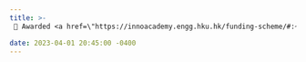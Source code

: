 ```yaml
---
title: >-
 🎉 Awarded <a href=\"https://innoacademy.engg.hku.hk/funding-scheme/#:~:text=The%20Funding%20Scheme%20for%20student,engineering%20problems%20in%20the%20world.\">the Funding Scheme for Student Projects/Activities </a> by the Tam Wing Fan Innovation Fund and Philomathia Foundation Innovation Fund for 2022-2023, receiving a total of HKD 40,000 from <a href=\"https://innowings.engg.hku.hk/\"> HKU InnoWing </a>to support the research project <em>Real-Time 3D Neural Holography for Near-eye Display </em>.

date: 2023-04-01 20:45:00 -0400
---
```



